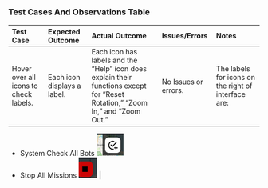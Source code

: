 ### Test Cases And Observations Table
| **Test Case** | **Expected Outcome** | **Actual Outcome** | **Issues/Errors** | **Notes** |
|:--------------|:---------------------|:-------------------|:------------------|:----------|
| Hover over all icons to check labels. | Each icon displays a label. | Each icon has labels and the “Help” icon does explain their functions except for “Reset Rotation,” “Zoom In,” and “Zoom Out.” | No Issues or errors. | The labels for icons on the right of interface are:
* System Check All Bots
![System Check](https://raw.githubusercontent.com/Kait211/Practice/main/System_Check_All_Bots.png)
* Stop All Missions 
![Stop All Missions](https://raw.githubusercontent.com/Kait211/Practice/main/Stop%20All%20Missions.png)
|